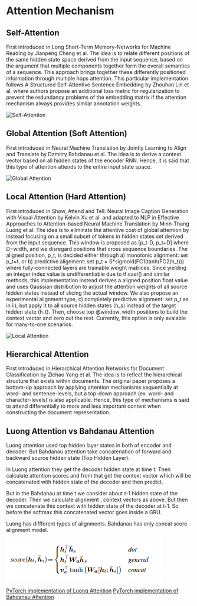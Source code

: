 # Attention Mechanism

## Self-Attention

First introduced in Long Short-Term Memory-Networks for Machine Reading by Jianpeng Cheng et al. The idea is to relate different positions of the same hidden state space derived from the input sequence, based on the argument that multiple components together form the overall semantics of a sequence. This approach brings together these differently positioned information through multiple hops attention. This particular implementation follows A Structured Self-Attentive Sentence Embedding by Zhouhan Lin et al. where authors propose an additional loss metric for regularization to prevent the redundancy problems of the embedding matrix if the attention mechanism always provides similar annotation weights.

![Self-Attention](./imgs/self_attention.png)

## Global Attention (Soft Attention)

First introduced in Neural Machine Translation by Jointly Learning to Align and Translate by Dzmitry Bahdanau et al. The idea is to derive a context vector based on all hidden states of the encoder RNN. Hence, it is said that this type of attention attends to the entire input state space.

![Global Attention](./imgs/global_attention.png)

## Local Attention (Hard Attention)

First introduced in Show, Attend and Tell: Neural Image Caption Generation with Visual Attention by Kelvin Xu et al. and adapted to NLP in Effective Approaches to Attention-based Neural Machine Translation by Minh-Thang Luong et al. The idea is to eliminate the attentive cost of global attention by instead focusing on a small subset of tokens in hidden states set derived from the input sequence. This window is proposed as [p_t-D, p_t+D] where D=width, and we disregard positions that cross sequence boundaries. The aligned position, p_t, is decided either through a) monotonic alignment: set p_t=t, or b) predictive alignment: set p_t = S*sigmoid(FC1(tanh(FC2(h_t))) where fully-connected layers are trainable weight matrices. Since yielding an integer index value is undifferentiable due to tf.cast() and similar methods, this implementation instead derives a aligned position float value and uses Gaussian distribution to adjust the attention weights of all source hidden states instead of slicing the actual window. We also propose an experimental alignment type, c) completely predictive alignment: set p_t as in ii), but apply it to all source hidden states (h_s) instead of the target hidden state (h_t). Then, choose top @window_width positions to build the context vector and zero out the rest. Currently, this option is only avaiable for many-to-one scenarios.

![Local Attention](./imgs/local_attention.png)

## Hierarchical Attention

First introduced in Hierarchical Attention Networks for Document Classification by Zichao Yang et al. The idea is to reflect the hierarchical structure that exists within documents. The original paper proposes a bottom-up approach by applying attention mechanisms sequentially at word- and sentence-levels, but a top-down approach (ex. word- and character-levels) is also applicable. Hence, this type of mechanisms is said to attend differentially to more and less important content when constructing the document representation.

## Luong Attention vs Bahdanau Attention

Luong attention used top hidden layer states in both of encoder and decoder. But Bahdanau attention take concatenation of forward and backward source hidden state (Top Hidden Layer).

In Luong attention they get the decoder hidden state at time t. Then calculate attention scores and from that get the context vector which will be concatenated with hidden state of the decoder and then predict.

But in the Bahdanau at time t we consider about t-1 hidden state of the decoder. Then we calculate alignment , context vectors as above. But then we concatenate this context with hidden state of the decoder at t-1. So before the softmax this concatenated vector goes inside a GRU.

Luong has diffferent types of alignments. Bahdanau has only concat score alignment model.

![Attention methods](./imgs/att_methods.png)

[PyTorch implementation of Luong Attention](./src/luong_attention.py)  [PyTorch implementation of Bahdanau Attention](./src/bahdanau_attention.py)
